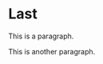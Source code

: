 # Last
<!DOCTYPE html>
<html>
<body>

<p>This is a paragraph.</p>
<p>This is another paragraph.</p>

</body>
</html>
